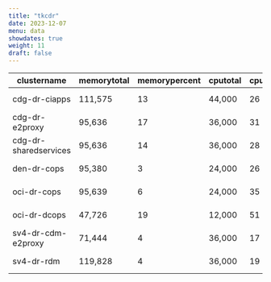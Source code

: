 ```yaml
---
title: "tkcdr"
date: 2023-12-07
menu: data
showdates: true
weight: 11
draft: false
---
```

<!--more-->
| clustername           | memorytotal | memorypercent | cputotal | cpupercent | nodecount | health  | message            |
| --------------------- | ----------- | ------------- | -------- | ---------- | --------- | ------- | ------------------ |
| cdg-dr-ciapps         |     111,575 |            13 |   44,000 |         26 |         7 | HEALTHY | Cluster is healthy |
| cdg-dr-e2proxy        |      95,636 |            17 |   36,000 |         31 |         6 | HEALTHY | Cluster is healthy |
| cdg-dr-sharedservices |      95,636 |            14 |   36,000 |         28 |         6 | HEALTHY | Cluster is healthy |
| den-dr-cops           |      95,380 |             3 |   24,000 |         26 |         6 | HEALTHY | Cluster is healthy |
| oci-dr-cops           |      95,639 |             6 |   24,000 |         35 |         6 | HEALTHY | Cluster is healthy |
| oci-dr-dcops          |      47,726 |            19 |   12,000 |         51 |         3 | HEALTHY | Cluster is healthy |
| sv4-dr-cdm-e2proxy    |      71,444 |             4 |   36,000 |         17 |         6 | HEALTHY | Cluster is healthy |
| sv4-dr-rdm            |     119,828 |             4 |   36,000 |         19 |         6 | HEALTHY | Cluster is healthy |
